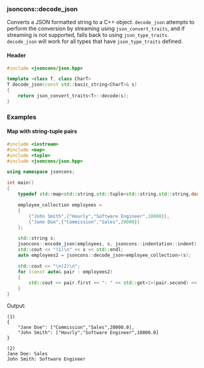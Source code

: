### jsoncons::decode_json

Converts a JSON formatted string to a C++ object. `decode_json` attempts to 
perform the conversion by streaming using `json_convert_traits`, and if
streaming is not supported, falls back to using `json_type_traits`. `decode_json` will 
work for all types that have `json_type_traits` defined.

#### Header

```c++
#include <jsoncons/json.hpp>

template <class T, class CharT>
T decode_json(const std::basic_string<CharT>& s)
{
    return json_convert_traits<T>::decode(s);
}
```

### Examples

#### Map with string-tuple pairs

```c++
#include <iostream>
#include <map>
#include <tuple>
#include <jsoncons/json.hpp>

using namespace jsoncons;

int main()
{
    typedef std::map<std::string,std::tuple<std::string,std::string,double>> employee_collection;

    employee_collection employees = 
    { 
        {"John Smith",{"Hourly","Software Engineer",10000}},
        {"Jane Doe",{"Commission","Sales",20000}}
    };

    std::string s;
    jsoncons::encode_json(employees, s, jsoncons::indentation::indent);
    std::cout << "(1)\n" << s << std::endl;
    auto employees2 = jsoncons::decode_json<employee_collection>(s);

    std::cout << "\n(2)\n";
    for (const auto& pair : employees2)
    {
        std::cout << pair.first << ": " << std::get<1>(pair.second) << std::endl;
    }
}
```
Output:
```
(1)
{
    "Jane Doe": ["Commission","Sales",20000.0],
    "John Smith": ["Hourly","Software Engineer",10000.0]
}

(2)
Jane Doe: Sales
John Smith: Software Engineer
```

